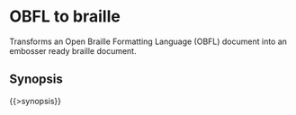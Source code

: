 <link rel="dp2:permalink" href="http://daisy.github.io/pipeline/Get-Help/User-Guide/Scripts/obfl-to-pef/"/>
<link rev="dp2:doc" href="../src/main/resources/xml/obfl-to-pef.script.xpl"/>
<link rel="rdf:type" href="http://www.daisy.org/ns/pipeline/userdoc"/>

# OBFL to braille

Transforms an Open Braille Formatting Language (OBFL) document into an embosser ready braille document.

## Synopsis

{{>synopsis}}
